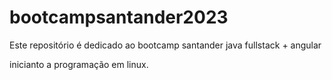 # bootcampsantander2023
Este repositório é dedicado ao bootcamp santander java fullstack + angular


inicianto a programação em linux.
